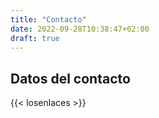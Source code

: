 ```yaml
---
title: "Contacto"
date: 2022-09-28T10:38:47+02:00
draft: true
---
```


## Datos del contacto

{{< losenlaces >}}

